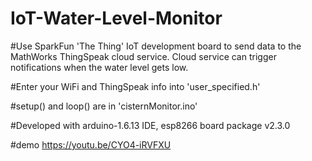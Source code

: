 # IoT-Water-Level-Monitor

#Use SparkFun 'The Thing' IoT development board to send data to the MathWorks ThingSpeak cloud service.  Cloud service can trigger notifications when the water level gets low.

#Enter your WiFi and ThingSpeak info into 'user_specified.h'

#setup() and loop() are in 'cisternMonitor.ino'

#Developed with arduino-1.6.13 IDE, esp8266 board package v2.3.0

#demo https://youtu.be/CYO4-iRVFXU
